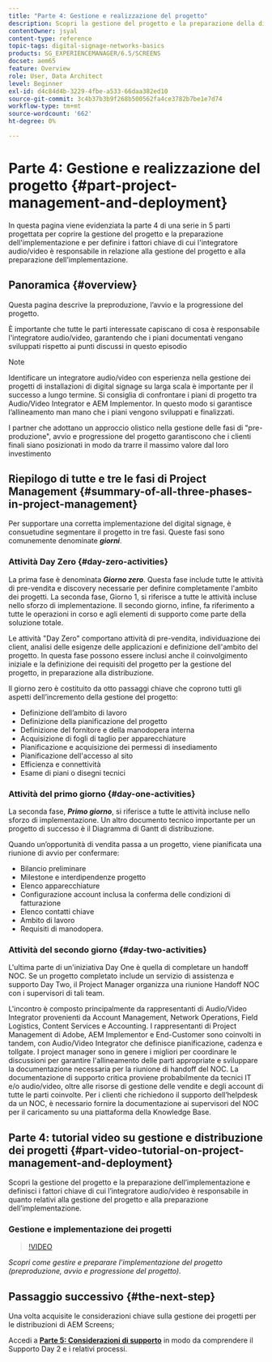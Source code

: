 ```yaml
---
title: "Parte 4: Gestione e realizzazione del progetto"
description: Scopri la gestione del progetto e la preparazione della distribuzione (preproduzione del progetto, avvio del progetto, progressione del progetto) per AEM Screens.
contentOwner: jsyal
content-type: reference
topic-tags: digital-signage-networks-basics
products: SG_EXPERIENCEMANAGER/6.5/SCREENS
docset: aem65
feature: Overview
role: User, Data Architect
level: Beginner
exl-id: d4c84d4b-3229-4fbe-a533-66daa382ed10
source-git-commit: 3c4b37b3b9f268b500562fa4ce3782b7be1e7d74
workflow-type: tm+mt
source-wordcount: '662'
ht-degree: 0%

---
```


# Parte 4: Gestione e realizzazione del progetto {#part-project-management-and-deployment}

In questa pagina viene evidenziata la parte 4 di una serie in 5 parti progettata per coprire la gestione del progetto e la preparazione dell&#39;implementazione e per definire i fattori chiave di cui l&#39;integratore audio/video è responsabile in relazione alla gestione del progetto e alla preparazione dell&#39;implementazione.

## Panoramica {#overview}

Questa pagina descrive la preproduzione, l’avvio e la progressione del progetto.

È importante che tutte le parti interessate capiscano di cosa è responsabile l&#39;integratore audio/video, garantendo che i piani documentati vengano sviluppati rispetto ai punti discussi in questo episodio

>[!NOTE]
>
>Identificare un integratore audio/video con esperienza nella gestione dei progetti di installazioni di digital signage su larga scala è importante per il successo a lungo termine. Si consiglia di confrontare i piani di progetto tra Audio/Video Integrator e AEM Implementor. In questo modo si garantisce l’allineamento man mano che i piani vengono sviluppati e finalizzati.
>
>I partner che adottano un approccio olistico nella gestione delle fasi di &quot;pre-produzione&quot;, avvio e progressione del progetto garantiscono che i clienti finali siano posizionati in modo da trarre il massimo valore dal loro investimento

## Riepilogo di tutte e tre le fasi di Project Management {#summary-of-all-three-phases-in-project-management}

Per supportare una corretta implementazione del digital signage, è consuetudine segmentare il progetto in tre fasi. Queste fasi sono comunemente denominate ***giorni***.

### Attività Day Zero {#day-zero-activities}

La prima fase è denominata ***Giorno zero***. Questa fase include tutte le attività di pre-vendita e discovery necessarie per definire completamente l&#39;ambito dei progetti. La seconda fase, Giorno 1, si riferisce a tutte le attività incluse nello sforzo di implementazione. Il secondo giorno, infine, fa riferimento a tutte le operazioni in corso e agli elementi di supporto come parte della soluzione totale.

Le attività &quot;Day Zero&quot; comportano attività di pre-vendita, individuazione dei client, analisi delle esigenze delle applicazioni e definizione dell&#39;ambito del progetto. In questa fase possono essere inclusi anche il coinvolgimento iniziale e la definizione dei requisiti del progetto per la gestione del progetto, in preparazione alla distribuzione.

Il giorno zero è costituito da otto passaggi chiave che coprono tutti gli aspetti dell’incremento della gestione del progetto:

* Definizione dell’ambito di lavoro
* Definizione della pianificazione del progetto
* Definizione del fornitore e della manodopera interna
* Acquisizione di fogli di taglio per apparecchiature
* Pianificazione e acquisizione dei permessi di insediamento
* Pianificazione dell&#39;accesso al sito
* Efficienza e connettività
* Esame di piani o disegni tecnici

### Attività del primo giorno {#day-one-activities}

La seconda fase, ***Primo giorno***, si riferisce a tutte le attività incluse nello sforzo di implementazione. Un altro documento tecnico importante per un progetto di successo è il Diagramma di Gantt di distribuzione.

Quando un’opportunità di vendita passa a un progetto, viene pianificata una riunione di avvio per confermare:

* Bilancio preliminare
* Milestone e interdipendenze progetto
* Elenco apparecchiature
* Configurazione account inclusa la conferma delle condizioni di fatturazione
* Elenco contatti chiave
* Ambito di lavoro
* Requisiti di manodopera.

### Attività del secondo giorno {#day-two-activities}

L&#39;ultima parte di un&#39;iniziativa Day One è quella di completare un handoff NOC. Se un progetto completato include un servizio di assistenza e supporto Day Two, il Project Manager organizza una riunione Handoff NOC con i supervisori di tali team.

L&#39;incontro è composto principalmente da rappresentanti di Audio/Video Integrator provenienti da Account Management, Network Operations, Field Logistics, Content Services e Accounting. I rappresentanti di Project Management di Adobe, AEM Implementor e End-Customer sono coinvolti in tandem, con Audio/Video Integrator che definisce pianificazione, cadenza e tollgate. I project manager sono in genere i migliori per coordinare le discussioni per garantire l&#39;allineamento delle parti appropriate e sviluppare la documentazione necessaria per la riunione di handoff del NOC. La documentazione di supporto critica proviene probabilmente da tecnici IT e/o audio/video, oltre alle risorse di gestione delle vendite e degli account di tutte le parti coinvolte. Per i clienti che richiedono il supporto dell’helpdesk da un NOC, è necessario fornire la documentazione ai supervisori del NOC per il caricamento su una piattaforma della Knowledge Base.

## Parte 4: tutorial video su gestione e distribuzione dei progetti {#part-video-tutorial-on-project-management-and-deployment}

Scopri la gestione del progetto e la preparazione dell’implementazione e definisci i fattori chiave di cui l’integratore audio/video è responsabile in quanto relativi alla gestione del progetto e alla preparazione dell’implementazione.

### Gestione e implementazione dei progetti

>[!VIDEO](https://video.tv.adobe.com/v/28408)

*Scopri come gestire e preparare l’implementazione del progetto (preproduzione, avvio e progressione del progetto).*

## Passaggio successivo {#the-next-step}

Una volta acquisite le considerazioni chiave sulla gestione dei progetti per le distribuzioni di AEM Screens;

Accedi a **[Parte 5: Considerazioni di supporto](support-considerations.md)** in modo da comprendere il Supporto Day 2 e i relativi processi.
